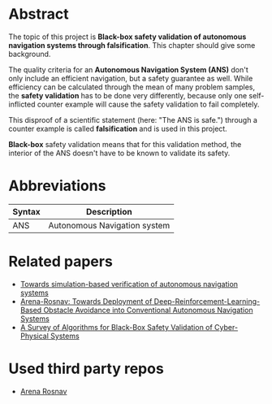 # Abstract
The topic of this project is **Black-box safety validation of autonomous navigation systems through falsification**. This chapter should give some background.

The quality criteria for an **Autonomous Navigation System (ANS)** don't only include an efficient navigation, but a safety guarantee as well. While efficiency can be calculated through the mean of many problem samples, the **safety validation** has to be done very differently, because only one self-inflicted counter example will cause the safety validation to fail completely.

This disproof of a scientific statement (here: "The ANS is safe.") through a counter example is called **falsification** and is used in this project.

**Black-box** safety validation means that for this validation method, the interior of the ANS doesn't have to be known to validate its safety.

# Abbreviations
| Syntax      | Description |
| ----------- | ----------- |
| ANS		      | Autonomous Navigation system |

# Related papers
* [Towards simulation-based verification of autonomous navigation systems](https://www.sciencedirect.com/science/article/abs/pii/S092575352030196X)
* [Arena-Rosnav: Towards Deployment of Deep-Reinforcement-Learning-Based Obstacle Avoidance into Conventional Autonomous Navigation Systems](https://arxiv.org/abs/2104.03616)
* [A Survey of Algorithms for Black-Box Safety Validation of Cyber-Physical Systems](https://dl.acm.org/doi/pdf/10.1613/jair.1.12716)

# Used third party repos
* [Arena Rosnav](https://github.com/ignc-research/arena-rosnav)